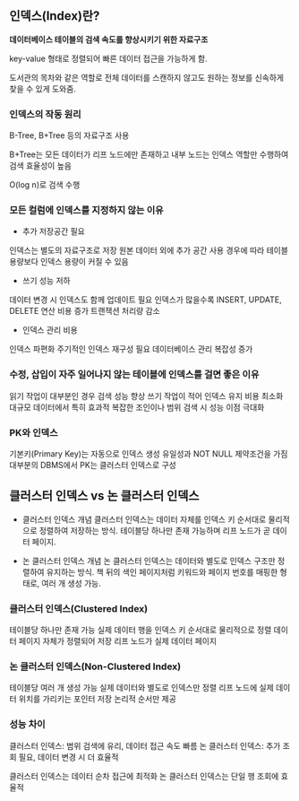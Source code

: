 ## 인덱스(Index)란?

<b>데이터베이스 테이블의 검색 속도를 향상시키기 위한 자료구조</b>

key-value 형태로 정렬되어 빠른 데이터 접근을 가능하게 함.

도서관의 목차와 같은 역할로 전체 데이터를 스캔하지 않고도 원하는 정보를 신속하게 찾을 수 있게 도와줌.

### 인덱스의 작동 원리

B-Tree, B+Tree 등의 자료구조 사용

B+Tree는 모든 데이터가 리프 노드에만 존재하고 내부 노드는 인덱스 역할만 수행하여 검색 효율성이 높음

O(log n)로 검색 수행

### 모든 컬럼에 인덱스를 지정하지 않는 이유

- 추가 저장공간 필요

인덱스는 별도의 자료구조로 저장
원본 데이터 외에 추가 공간 사용
경우에 따라 테이블 용량보다 인덱스 용량이 커질 수 있음


- 쓰기 성능 저하

데이터 변경 시 인덱스도 함께 업데이트 필요
인덱스가 많을수록 INSERT, UPDATE, DELETE 연산 비용 증가
트랜잭션 처리량 감소


- 인덱스 관리 비용

인덱스 파편화
주기적인 인덱스 재구성 필요
데이터베이스 관리 복잡성 증가


### 수정, 삽입이 자주 일어나지 않는 테이블에 인덱스를 걸면 좋은 이유

읽기 작업이 대부분인 경우 검색 성능 향상
쓰기 작업이 적어 인덱스 유지 비용 최소화
대규모 데이터에서 특히 효과적
복잡한 조인이나 범위 검색 시 성능 이점 극대화


### PK와 인덱스

기본키(Primary Key)는 자동으로 인덱스 생성
유일성과 NOT NULL 제약조건을 가짐
대부분의 DBMS에서 PK는 클러스터 인덱스로 구성


## 클러스터 인덱스 vs 논 클러스터 인덱스

- 클러스터 인덱스 개념
클러스터 인덱스는 데이터 자체를 인덱스 키 순서대로 물리적으로 정렬하여 저장하는 방식. 
테이블당 하나만 존재 가능하며 리프 노드가 곧 데이터 페이지.

- 논 클러스터 인덱스 개념
논 클러스터 인덱스는 데이터와 별도로 인덱스 구조만 정렬하여 유지하는 방식. 
책 뒤의 색인 페이지처럼 키워드와 페이지 번호를 매핑한 형태로, 여러 개 생성 가능. 


### 클러스터 인덱스(Clustered Index)

테이블당 하나만 존재 가능
실제 데이터 행을 인덱스 키 순서대로 물리적으로 정렬
데이터 페이지 자체가 정렬되어 저장
리프 노드가 실제 데이터 페이지

### 논 클러스터 인덱스(Non-Clustered Index)

테이블당 여러 개 생성 가능
실제 데이터와 별도로 인덱스만 정렬
리프 노드에 실제 데이터 위치를 가리키는 포인터 저장
논리적 순서만 제공

### 성능 차이

클러스터 인덱스: 범위 검색에 유리, 데이터 접근 속도 빠름
논 클러스터 인덱스: 추가 조회 필요, 데이터 변경 시 더 효율적


클러스터 인덱스는 데이터 순차 접근에 최적화
논 클러스터 인덱스는 단일 행 조회에 효율적